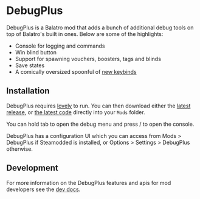 # DebugPlus
DebugPlus is a Balatro mod that adds a bunch of additional debug tools on top of Balatro's built in ones. Below are some of the highlights:

- Console for logging and commands
- Win blind button
- Support for spawning vouchers, boosters, tags and blinds
- Save states
- A comically oversized spoonful of [new keybinds](keys.txt)

## Installation
DebugPlus requires [lovely](https://github.com/ethangreen-dev/lovely-injector) to run. You can then download either the [latest release](https://github.com/WilsontheWolf/DebugPlus/releases), or [the latest code](https://github.com/WilsontheWolf/DebugPlus/archive/refs/heads/master.zip) directly into your `Mods` folder.

You can hold tab to open the debug menu and press / to open the console.

DebugPlus has a configuration UI which you can access from Mods > DebugPlus if Steamodded is installed, or Options > Settings > DebugPlus otherwise.

## Development
For more information on the DebugPlus features and apis for mod developers see the [dev docs](docs/dev.md).
